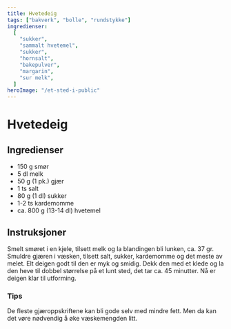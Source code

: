 ```yaml
---
title: Hvetedeig
tags: ["bakverk", "bolle", "rundstykke"]
ingredienser:
  [
    "sukker",
    "sammalt hvetemel",
    "sukker",
    "hornsalt",
    "bakepulver",
    "margarin",
    "sur melk",
  ]
heroImage: "/et-sted-i-public"
---
```


# Hvetedeig

## Ingredienser

- 150 g smør
- 5 dl melk
- 50 g (1 pk.) gjær
- 1 ts salt
- 80 g (1 dl) sukker
- 1-2 ts kardemomme
- ca. 800 g (13-14 dl) hvetemel

## Instruksjoner

Smelt smøret i en kjele, tilsett melk og la blandingen bli lunken, ca. 37 gr. Smuldre gjæren i væsken, tilsett salt, sukker, kardemomme og det meste av melet. Elt deigen godt til den er myk og smidig. Dekk den med et klede og la den heve til dobbel størrelse på et lunt sted, det tar ca. 45 minutter. Nå er deigen klar til utforming.

### Tips

De fleste gjæroppskriftene kan bli gode selv med mindre fett. Men da kan det vøre nødvendig å øke væskemengden litt.

